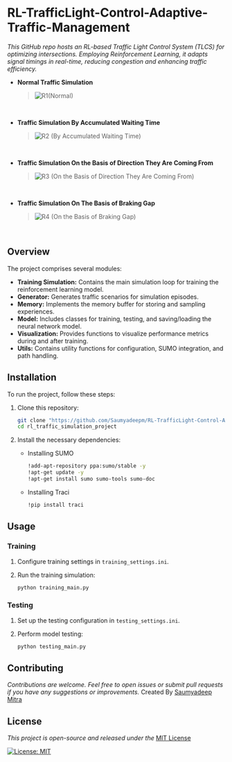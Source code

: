 # RL-TrafficLight-Control-Adaptive-Traffic-Management
_This GitHub repo hosts an RL-based Traffic Light Control System (TLCS) for optimizing intersections. Employing Reinforcement Learning, it adapts signal timings in real-time, reducing congestion and enhancing traffic efficiency._ 

- **Normal Traffic Simulation**
    > ![R1(Normal)](https://github.com/Saumyadeepm/RL-TrafficLight-Control-Adaptive-Traffic-Management/assets/100332918/50a5b852-ff4d-4cd9-99a3-192da41bab2f)
<br />

- **Traffic Simulation By Accumulated Waiting Time**
    > ![R2 (By Accumulated Waiting Time)](https://github.com/Saumyadeepm/RL-TrafficLight-Control-Adaptive-Traffic-Management/assets/100332918/614f1f14-0264-489f-b052-b48b086045fc)
<br />

- **Traffic Simulation On the Basis of Direction They Are Coming From**
    > ![R3 (On the Basis of Direction They Are Coming From)](https://github.com/Saumyadeepm/RL-TrafficLight-Control-Adaptive-Traffic-Management/assets/100332918/09aaffab-2a2e-448e-9f00-2d9d36f8afe3)
<br />

- **Traffic Simulation On The Basis of Braking Gap**
    > ![R4 (On the Basis of Braking Gap)](https://github.com/Saumyadeepm/RL-TrafficLight-Control-Adaptive-Traffic-Management/assets/100332918/0004f13b-b469-4193-8868-1750ee585a9b)
<br />

## Overview


The project comprises several modules:

- **Training Simulation:** Contains the main simulation loop for training the reinforcement learning model.
- **Generator:** Generates traffic scenarios for simulation episodes.
- **Memory:** Implements the memory buffer for storing and sampling experiences.
- **Model:** Includes classes for training, testing, and saving/loading the neural network model.
- **Visualization:** Provides functions to visualize performance metrics during and after training.
- **Utils:** Contains utility functions for configuration, SUMO integration, and path handling.

## Installation

To run the project, follow these steps:

1. Clone this repository:

    ```bash
    git clone "https://github.com/Saumyadeepm/RL-TrafficLight-Control-Adaptive-Traffic-Management"
    cd rl_traffic_simulation_project
    ```

2. Install the necessary dependencies:
    - Installing SUMO
      ```bash
      !add-apt-repository ppa:sumo/stable -y
      !apt-get update -y
      !apt-get install sumo sumo-tools sumo-doc
      ```
    - Installing Traci
      ```bash
      !pip install traci
      ```

## Usage

### Training

1. Configure training settings in `training_settings.ini`.
2. Run the training simulation:

    ```bash
    python training_main.py
    ```

### Testing

1. Set up the testing configuration in `testing_settings.ini`.
2. Perform model testing:

    ```bash
    python testing_main.py
    ```
## Contributing
_Contributions are welcome. Feel free to open issues or submit pull requests if you have any suggestions or improvements._
Created By [Saumyadeep Mitra](https://in.linkedin.com/in/saumyadeep-mitra-a64030236)


## License
_This project is open-source and released under the_ [MIT License](https://opensource.org/licenses/MIT)

[![License: MIT](https://img.shields.io/badge/License-MIT-yellow.svg)](https://opensource.org/licenses/MIT)
